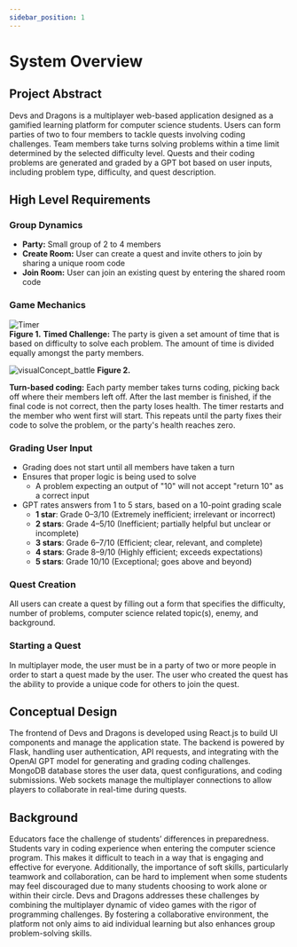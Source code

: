 ```yaml
---
sidebar_position: 1
---
```


# System Overview

## Project Abstract

Devs and Dragons is a multiplayer web-based application designed as a gamified learning platform for computer science students. Users can form parties of two to four members to tackle quests involving coding challenges. Team members take turns solving problems within a time limit determined by the selected difficulty level. Quests and their coding problems are generated and graded by a GPT bot based on user inputs, including problem type, difficulty, and quest description.


## High Level Requirements

### Group Dynamics
- **Party:** Small group of 2 to 4 members
- **Create Room:**  User can create a quest and invite others to join by sharing a unique room code
- **Join Room:**  User can join an existing quest by entering the shared room code

### Game Mechanics
![Timer](https://github.com/user-attachments/assets/ab9dd4d5-2544-461d-a894-28ed702d74bf)             
**Figure 1.**
**Timed Challenge:** The party is given a set amount of time that is based on difficulty to solve each problem. The amount of time is divided equally amongst the party members.

![visualConcept_battle](https://github.com/user-attachments/assets/e323bf35-b6bb-4b4e-91dd-a4346f2886f7)
**Figure 2.**

**Turn-based coding:** Each party member takes turns coding, picking back off where their members left off. After the last member is finished, if the final code is not correct, then the party loses health. The timer restarts and the member who went first will start.  This repeats until the party fixes their code to solve the problem, or the party's health reaches zero.

### Grading User Input
- Grading does not start until all members have taken a turn
- Ensures that proper logic is being used to solve
  - A problem expecting an output of "10" will not accept "return 10" as a correct input
- GPT rates answers from 1 to 5 stars, based on a 10-point grading scale
  - **1 star**: Grade 0–3/10 (Extremely inefficient; irrelevant or incorrect)
  - **2 stars**: Grade 4–5/10 (Inefficient; partially helpful but unclear or incomplete)
  - **3 stars**: Grade 6–7/10 (Efficient; clear, relevant, and complete)
  - **4 stars**: Grade 8–9/10 (Highly efficient; exceeds expectations)
  - **5 stars**: Grade 10/10 (Exceptional; goes above and beyond)

### Quest Creation
All users can create a quest by filling out a form that specifies the difficulty, number of problems, computer science related topic(s), enemy, and background.

### Starting a Quest
In multiplayer mode, the user must be in a party of two or more people in order to start a quest made by the user. The user who created the quest has the ability to provide a unique code for others to join the quest.

## Conceptual Design
The frontend of Devs and Dragons is developed using React.js to build UI components and manage the application state. The backend is powered by Flask, handling user authentication, API requests, and integrating with the OpenAI GPT model for generating and grading coding challenges. MongoDB database stores the user data, quest configurations, and coding submissions. Web sockets manage the multiplayer connections to allow players to collaborate in real-time during quests. 

## Background
Educators face the challenge of students’ differences in preparedness. Students vary in coding experience when entering the computer science program. This makes it difficult to teach in a way that is engaging and effective for everyone. Additionally, the importance of soft skills, particularly teamwork and collaboration, can be hard to implement when some students may feel discouraged due to many students choosing to work alone or within their circle.
Devs and Dragons addresses these challenges by combining the multiplayer dynamic of video games with the rigor of programming challenges. By fostering a collaborative environment, the platform not only aims to aid individual learning but also enhances group problem-solving skills.
